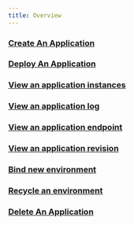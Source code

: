 ```yaml
---
title: Overview
---
```


### [Create An Application](./create-application)

### [Deploy An Application](./deploy-application)

### [View an application instances](./get-application-instance)

### [View an application log](./get-application-log)

### [View an application endpoint](./get-application-endpoint)

### [View an application revision](./get-application-revision)

### [Bind new environment](./bind-new-environment)

### [Recycle an environment](./recycle-environment)

### [Delete An Application](./delete-application)
